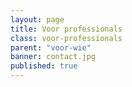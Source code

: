 ```yaml
---
layout: page
title: Voor professionals
class: voor-professionals
parent: "voor-wie"
banner: contact.jpg
published: true
---
```

